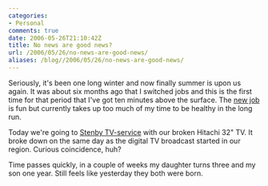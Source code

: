 ```yaml
---
categories:
- Personal
comments: true
date: 2006-05-26T21:10:42Z
title: No news are good news?
url: /2006/05/26/no-news-are-good-news/
aliases: /blog//2006/05/26/no-news-are-good-news/
---
```


Seriously, it's been one long winter and now finally summer is upon us
again.  It was about six months ago that I switched jobs and this is the
first time for that period that I've got ten minutes above the surface.
The [new job][1] is fun but currently takes up too much of my time to be
healthy in the long run.

Today we're going to [Stenby TV-service][2] with our broken Hitachi 32"
TV.  It broke down on the same day as the digital TV broadcast started
in our region.  Curious coincidence, huh?

Time passes quickly, in a couple of weeks my daughter turns three and my
son one year.  Still feels like yesterday they both were born.

[1]: http://www.westermo.se
[2]: http://www.stenby-tvservice.se/
